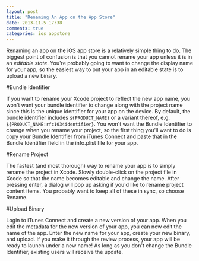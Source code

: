 ```yaml
---
layout: post
title: "Renaming An App on the App Store"
date: 2013-11-5 17:38
comments: true
categories: ios appstore
---
```

Renaming an app on the iOS app store is a relatively simple thing to do.  The biggest point of confusion is that you cannot rename your app unless it is in an *editable state*.  You're probably going to want to change the display name for your app, so the easiest way to put your app in an editable state is to upload a new binary.

#Bundle Identifier

If you want to rename your Xcode project to reflect the new app name, you won't want your bundle identifier to change along with the project name since this is the unique identifier for your app on the device.  By default, the bundle identifier includes `${PRODUCT_NAME}` or a variant thereof, e.g. `${PRODUCT_NAME:rfc1034identifier}`.  You won't want the Bundle Identifier to change when you rename your project, so the first thing you'll want to do is copy your Bundle Identifier from iTunes Connect and paste that in the Bundle Identifier field in the info.plist file for your app.

#Rename Project

The fastest (and most thorough) way to rename your app is to simply rename the project in Xcode.  Slowly double-click on the project file in Xcode so that the name becomes editable and change the name.  After pressing enter, a dialog will pop up asking if you'd like to rename project content items.  You probably want to keep all of these in sync, so choose Rename.

#Upload Binary

Login to iTunes Connect and create a new version of your app.  When you edit the metadata for the new version of your app, you can now edit the name of the app.  Enter the new name for your app, create your new binary, and upload.  If you make it through the review process, your app will be ready to launch under a new name!  As long as you don't change the Bundle Identifier, existing users will receive the update.